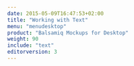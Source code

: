 ```yaml
---
date: 2015-05-09T16:47:53+02:00
title: "Working with Text"
menu: "menudesktop"
product: "Balsamiq Mockups for Desktop"
weight: 90
include: "text"
editorversion: 3
---
```

